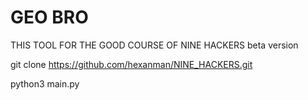 # GEO BRO  


THIS TOOL FOR THE GOOD COURSE OF NINE HACKERS 
beta version 

git clone https://github.com/hexanman/NINE_HACKERS.git

python3 main.py 
